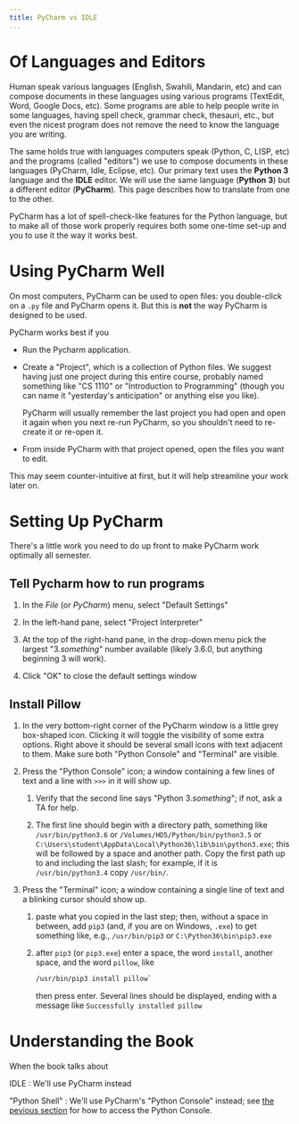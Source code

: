 ```yaml
---
title: PyCharm vs IDLE
...
```


# Of Languages and Editors

Human speak various languages (English, Swahili, Mandarin, etc) and can compose documents in these languages using various programs (TextEdit, Word, Google Docs, etc).
Some programs are able to help people write in some languages, having spell check, grammar check, thesauri, etc., but even the nicest program does not remove the need to know the language you are writing.

The same holds true with languages computers speak (Python, C, LISP, etc)
and the programs (called "editors") we use to compose documents in these languages (PyCharm, Idle, Eclipse, etc).
Our primary text uses the **Python 3** language and the **IDLE** editor.
We will use the same language (**Python 3**) but a different editor (**PyCharm**).
This page describes how to translate from one to the other.

PyCharm has a lot of spell-check-like features for the Python language, but to make all of those work properly requires both some one-time set-up and you to use it the way it works best.

# Using PyCharm Well

On most computers, PyCharm can be used to open files: you double-click on a `.py` file and PyCharm opens it.  But this is **not** the way PyCharm is designed to be used.

PyCharm works best if you

- Run the Pycharm application.

- Create a "Project", which is a collection of Python files.  We suggest having just one project during this entire course, probably named something like "CS 1110" or "Introduction to Programming" (though you can name it "yesterday's anticipation" or anything else you like).
    
    PyCharm will usually remember the last project you had open and open it again when you next re-run PyCharm, so you shouldn't need to re-create it or re-open it.
    
- From inside PyCharm with that project opened, open the files you want to edit. 

This may seem counter-intuitive at first, but it will help streamline your work later on.

# Setting Up PyCharm

There's a little work you need to do up front to make PyCharm work optimally all semester.

## Tell Pycharm how to run programs

1. In the *File* (or *PyCharm*) menu, select "Default Settings"

2. In the left-hand pane, select "Project Interpreter"

3. At the top of the right-hand pane, in the drop-down menu pick the largest "3.*something*" number available (likely 3.6.0, but anything beginning 3 will work).

4. Click "OK" to close the default settings window

## Install Pillow

1. In the very bottom-right corner of the PyCharm window is  a little grey box-shaped icon.  Clicking it will toggle the visibility of some extra options.  Right above it should be several small icons with text adjacent to them.  Make sure both "Python Console" and "Terminal" are visible.

1. Press the "Python Console" icon; a window containing a few lines of text and a line with `>>>` in it will show up.

    1.  Verify that the second line says "Python 3.*something*"; if not, ask a TA for help.

    1.  The first line should begin with a directory path, something like `/usr/bin/python3.6` or `/Volumes/HD5/Python/bin/python3.5` or `C:\Users\student\AppData\Local\Python36\lib\bin\python3.exe`; this will be followed by a space and another path.
        Copy the first path up to and including the last slash; for example, if it is `/usr/bin/python3.4` copy `/usr/bin/`.

1.  Press the "Terminal" icon; a window containing a single line of text and a blinking cursor should show up.

    1. paste what you copied in the last step; then, without a space in between, add `pip3` (and, if you are on Windows, `.exe`) to get something like, e.g., `/usr/bin/pip3` or `C:\Python36\bin\pip3.exe`

    2. after `pip3` (or `pip3.exe`) enter a space, the word `install`, another space, and the word `pillow`, like
    
        ````bash
        /usr/bin/pip3 install pillow`
        ````
        
        then press enter.  Several lines should be displayed, ending with a message like `Successfully installed pillow`


# Understanding the Book

When the book talks about

IDLE
:   We'll use PyCharm instead

"Python Shell"
:   We'll use PyCharm's "Python Console" instead; see [the pevious section](#install-pillow) for how to access the Python Console.



